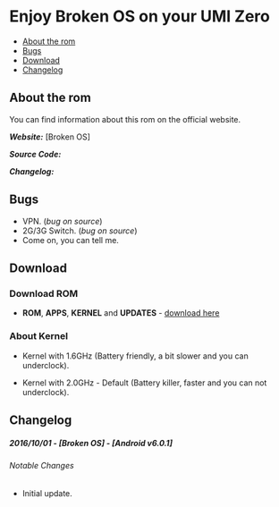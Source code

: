 # Enjoy Broken OS on your UMI Zero

 * [About the rom](#about-the-rom)
 * [Bugs](#bugs)
 * [Download](#download)
 * [Changelog](#changelog)

## About the rom

You can find information about this rom on the official website.

***Website:*** [Broken OS]

***Source Code:*** 

***Changelog:*** 

## Bugs

 * VPN. (_bug on source_)
 * 2G/3G Switch. (_bug on source_)
 * Come on, you can tell me.

## Download

### Download ROM

 * **ROM**, **APPS**, **KERNEL** and **UPDATES** - [download here](https://mega.nz/#F!kR9RRAKJ!kh0t47bLSg8wU7uKCVhrkA)

### About Kernel

 * Kernel with 1.6GHz (Battery friendly, a bit slower and you can underclock).

 * Kernel with 2.0GHz - Default (Battery killer, faster and you can not underclock).

## Changelog

##### 2016/10/01 - [Broken OS] - [Android v6.0.1]

###### Notable Changes

 * Initial update.


